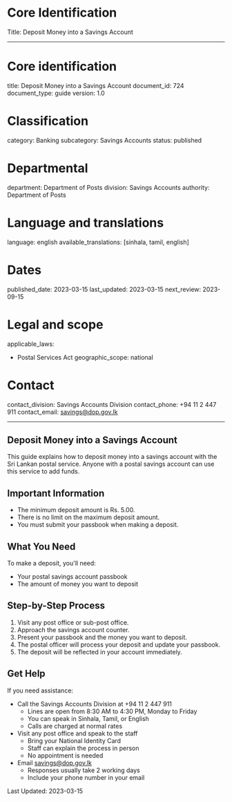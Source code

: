 # Core Identification
Title: Deposit Money into a Savings Account

---
# Core identification
title: Deposit Money into a Savings Account
document_id: 724
document_type: guide
version: 1.0

# Classification
category: Banking
subcategory: Savings Accounts
status: published

# Departmental
department: Department of Posts
division: Savings Accounts
authority: Department of Posts

# Language and translations
language: english
available_translations: [sinhala, tamil, english]

# Dates
published_date: 2023-03-15
last_updated: 2023-03-15
next_review: 2023-09-15

# Legal and scope
applicable_laws:
 - Postal Services Act
geographic_scope: national

# Contact
contact_division: Savings Accounts Division
contact_phone: +94 11 2 447 911
contact_email: savings@dop.gov.lk

---

## Deposit Money into a Savings Account

This guide explains how to deposit money into a savings account with the Sri Lankan postal service. Anyone with a postal savings account can use this service to add funds.

## Important Information

- The minimum deposit amount is Rs. 5.00.
- There is no limit on the maximum deposit amount.
- You must submit your passbook when making a deposit.

## What You Need

To make a deposit, you'll need:

- Your postal savings account passbook
- The amount of money you want to deposit

## Step-by-Step Process

1. Visit any post office or sub-post office.
2. Approach the savings account counter.
3. Present your passbook and the money you want to deposit.
4. The postal officer will process your deposit and update your passbook.
5. The deposit will be reflected in your account immediately.

## Get Help

If you need assistance:

- Call the Savings Accounts Division at +94 11 2 447 911
    - Lines are open from 8:30 AM to 4:30 PM, Monday to Friday
    - You can speak in Sinhala, Tamil, or English
    - Calls are charged at normal rates
- Visit any post office and speak to the staff
    - Bring your National Identity Card
    - Staff can explain the process in person
    - No appointment is needed
- Email savings@dop.gov.lk
    - Responses usually take 2 working days
    - Include your phone number in your email

Last Updated: 2023-03-15